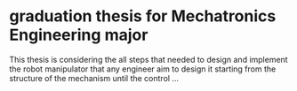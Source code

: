 #  graduation thesis for Mechatronics Engineering major
 This thesis is considering the all steps that needed to design and implement the robot manipulator that any engineer aim to design it starting from the structure of the mechanism until the control …
